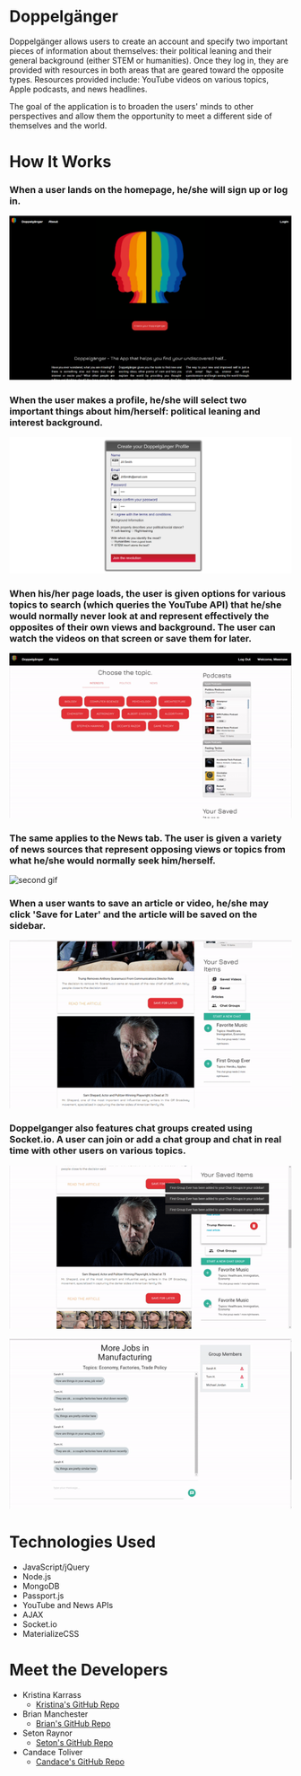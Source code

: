 # Doppelgänger
Doppelgänger allows users to create an account and specify two important pieces of information about themselves: their political leaning and their general background (either STEM or humanities). Once they log in, they are provided with resources in both areas that are geared toward the opposite types. Resources provided include: YouTube videos on various topics, Apple podcasts, and news headlines.

The goal of the application is to broaden the users' minds to other perspectives and allow them the opportunity to meet a different side of themselves and the world.

# How It Works

### When a user lands on the homepage, he/she will sign up or log in. 

![homepage](public/assets/images/homepage.png)

 ### When the user makes a profile, he/she will select two important things about him/herself: political leaning and interest background.

![modal](public/assets/images/modal.png)

### When his/her page loads, the user is given options for various topics to search (which queries the YouTube API) that he/she would normally never look at and represent effectively the opposites of their own views and background. The user can watch the videos on that screen or save them for later. 

![first gif](public/assets/images/youTubeGif.gif)

### The same applies to the News tab. The user is given a variety of news sources that represent opposing views or topics from what he/she would normally seek him/herself.

![second gif](public/assets/images/newsGif.gif)

### When a user wants to save an article or video, he/she may click 'Save for Later' and the article will be saved on the sidebar.

![third gif](public/assets/images/saveGif.gif)

### Doppelganger also features chat groups created using Socket.io. A user can join or add a chat group and chat in real time with other users on various topics.

![chat gif one](public/assets/images/chatOne.gif)

![chat gif two](public/assets/images/chatTwo.gif)


# Technologies Used

 * JavaScript/jQuery
 * Node.js
 * MongoDB
 * Passport.js
 * YouTube and News APIs
 * AJAX
 * Socket.io
 * MaterializeCSS


# Meet the Developers

* Kristina Karrass
	* [Kristina's GitHub Repo](https://github.com/kristinakarrass)
* Brian Manchester
	* [Brian's GitHub Repo](https://github.com/bmanch)
* Seton Raynor
	* [Seton's GitHub Repo](https://github.com/setonr)
* Candace Toliver
	* [Candace's GitHub Repo](https://github.com/CToliver12)

